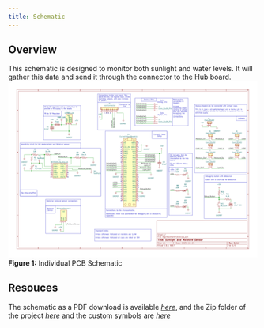 ```yaml
---
title: Schematic
---
```


## Overview

This schematic is designed to monitor both sunlight and water levels. It will gather this data and send it through the connector to the Hub board.
![BigImportantPCB_page-0001](PCB2.png)
**Figure 1:** Individual PCB Schematic



## Resouces
The schematic as a PDF download is available [*here*](PCB.pdf), and the Zip folder of the project [*here*](PCB.zip) and the custom symbols are [*here*](PCBSYM.zip)
